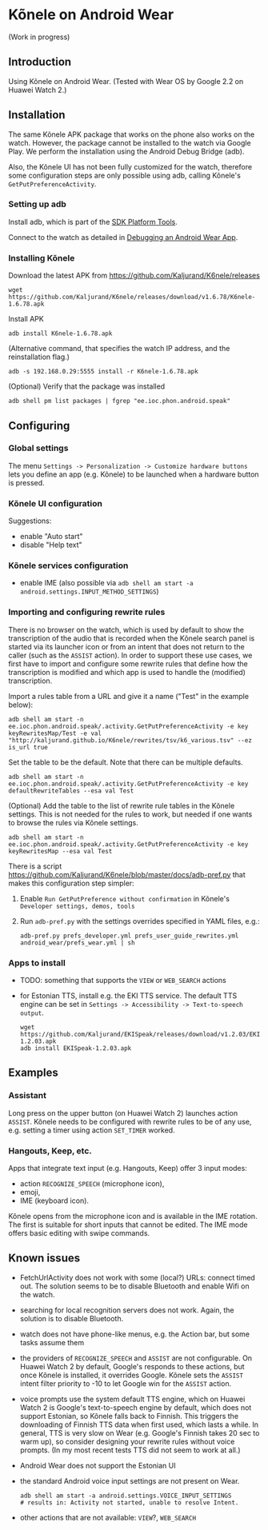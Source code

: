 Kõnele on Android Wear
======================

(Work in progress)

Introduction
------------

Using Kõnele on Android Wear. (Tested with Wear OS by Google 2.2 on Huawei Watch 2.)

Installation
------------

The same Kõnele APK package that works on the phone also works on
the watch. However, the package cannot be installed to the watch via Google Play.
We perform the installation using the Android Debug Bridge (adb).

Also, the Kõnele UI has not been fully customized for the watch,
therefore some configuration steps are only possible using adb, calling
Kõnele's `GetPutPreferenceActivity`.

### Setting up adb

Install adb, which is part of the
[SDK Platform Tools](https://developer.android.com/studio/releases/platform-tools.html).

Connect to the watch as detailed in [Debugging an Android Wear App](https://developer.android.com/training/wearables/apps/debugging.html).

### Installing Kõnele

Download the latest APK from https://github.com/Kaljurand/K6nele/releases

    wget https://github.com/Kaljurand/K6nele/releases/download/v1.6.78/K6nele-1.6.78.apk

Install APK

    adb install K6nele-1.6.78.apk

(Alternative command, that specifies the watch IP address, and the reinstallation flag.)

    adb -s 192.168.0.29:5555 install -r K6nele-1.6.78.apk

(Optional) Verify that the package was installed

    adb shell pm list packages | fgrep "ee.ioc.phon.android.speak"

Configuring
-----------

### Global settings

The menu `Settings -> Personalization -> Customize hardware buttons` lets
you define an app (e.g. Kõnele) to be launched when a hardware button is pressed.

### Kõnele UI configuration

Suggestions:

- enable "Auto start"
- disable "Help text"

### Kõnele services configuration

- enable IME (also possible via `adb shell am start -a android.settings.INPUT_METHOD_SETTINGS`)

### Importing and configuring rewrite rules

There is no browser on the watch, which is used by default to show the transcription of the audio that is recorded when the Kõnele search panel is started via its launcher icon or from an intent that does not return to the caller (such as the `ASSIST` action). In order to support these use cases, we first have to import and configure some rewrite rules that define how the transcription is modified and which app is used to handle the (modified) transcription.

Import a rules table from a URL and give it a name ("Test" in the example below):

    adb shell am start -n ee.ioc.phon.android.speak/.activity.GetPutPreferenceActivity -e key keyRewritesMap/Test -e val "http://kaljurand.github.io/K6nele/rewrites/tsv/k6_various.tsv" --ez is_url true

Set the table to be the default. Note that there can be multiple defaults.

    adb shell am start -n ee.ioc.phon.android.speak/.activity.GetPutPreferenceActivity -e key defaultRewriteTables --esa val Test

(Optional) Add the table to the list of rewrite rule tables in the Kõnele settings. This is not needed for the rules to work, but needed if one wants to browse the rules via Kõnele settings.

    adb shell am start -n ee.ioc.phon.android.speak/.activity.GetPutPreferenceActivity -e key keyRewritesMap --esa val Test

There is a script <https://github.com/Kaljurand/K6nele/blob/master/docs/adb-pref.py> that makes this configuration step simpler:

1. Enable `Run GetPutPreference without confirmation` in Kõnele's `Developer settings, demos, tools`
2. Run `adb-pref.py` with the settings overrides specified in YAML files, e.g.:

       adb-pref.py prefs_developer.yml prefs_user_guide_rewrites.yml android_wear/prefs_wear.yml | sh

### Apps to install

- TODO: something that supports the `VIEW` or `WEB_SEARCH` actions
- for Estonian TTS, install e.g. the EKI TTS service.
  The default TTS engine can be set in `Settings -> Accessibility -> Text-to-speech output`.

      wget https://github.com/Kaljurand/EKISpeak/releases/download/v1.2.03/EKISpeak-1.2.03.apk
      adb install EKISpeak-1.2.03.apk


Examples
--------

### Assistant

Long press on the upper button (on Huawei Watch 2) launches action `ASSIST`. Kõnele needs to be configured
with rewrite rules to be of any use, e.g. setting a timer using action `SET_TIMER` worked.

### Hangouts, Keep, etc.

Apps that integrate text input (e.g. Hangouts, Keep) offer 3 input modes:

- action `RECOGNIZE_SPEECH` (microphone icon),
- emoji,
- IME (keyboard icon).

Kõnele opens from the microphone icon and is available in the IME rotation. The first is
suitable for short inputs that cannot be edited. The IME mode offers basic editing with swipe
commands.

Known issues
------------

- FetchUrlActivity does not work with some (local?) URLs: connect timed out.
  The solution seems to be to disable Bluetooth and enable Wifi on the watch.

- searching for local recognition servers does not work. Again, the solution
  is to disable Bluetooth.

- watch does not have phone-like menus, e.g. the Action bar, but some tasks assume them

- the providers of `RECOGNIZE_SPEECH` and `ASSIST` are not configurable.
  On Huawei Watch 2 by default, Google's responds to these actions, but once Kõnele is installed, it overrides Google.
  Kõnele sets the `ASSIST` intent filter priority to -10 to let Google win for the `ASSIST` action.

- voice prompts use the system default TTS engine,
  which on Huawei Watch 2 is Google's text-to-speech engine by default,
  which does not support Estonian, so Kõnele falls back to Finnish.
  This triggers the downloading of Finnish TTS data when first used, which lasts a while.
  In general, TTS is very slow on Wear (e.g. Google's Finnish takes 20 sec to warm up), so consider designing your rewrite rules without voice prompts.
  (In my most recent tests TTS did not seem to work at all.)

- Android Wear does not support the Estonian UI

- the standard Android voice input settings are not present on Wear.

      adb shell am start -a android.settings.VOICE_INPUT_SETTINGS
      # results in: Activity not started, unable to resolve Intent.

- other actions that are not available: `VIEW`?, `WEB_SEARCH`
